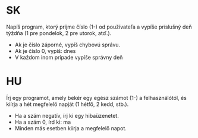 # SK
Napíš program, ktorý prijme číslo (1-) od používateľa a vypíše príslušný deň týždňa (1 pre pondelok, 2 pre utorok, atď.).

- Ak je číslo záporné, vypíš chybovú správu.
- Ak je číslo 0, vypíš: dnes
- V každom inom prípade vypíše správny deň

# HU
Írj egy programot, amely bekér egy egész számot (1-) a felhasználótól, és kiírja a hét megfelelő napját (1 hétfő, 2 kedd, stb.). 
- Ha a szám negatív, írj ki egy hibaüzenetet.
- Ha a szám 0, írd ki: ma
- Minden más esetben kiírja a megfelelő napot.
